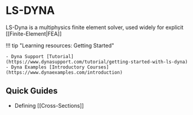 # LS-DYNA

LS-Dyna is a multiphysics finite element solver, used widely for explicit [[Finite-Element|FEA]]

!!! tip "Learning resources: Getting Started" 
        
    - Dyna Support [Tutorial](https://www.dynasupport.com/tutorial/getting-started-with-ls-dyna)
    - Dyna Examples [Introductory Courses](https://www.dynaexamples.com/introduction)


## Quick Guides

- Defining [[Cross-Sections]]
